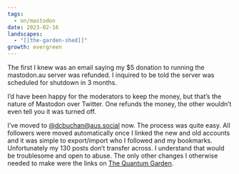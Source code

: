 ```yaml
---
tags:
  - on/mastodon
date: 2023-02-16
landscapes:
  - "[[the-garden-shed]]"
growth: evergreen
---
```

The first I knew was an email saying my $5 donation to running the mastodon.au server was refunded. I inquired to be told the server was scheduled for shutdown in 3 months.

I’d have been happy for the moderators to keep the money, but that’s the nature of Mastodon over Twitter. One refunds the money, the other wouldn’t even tell you it was turned off.

I’ve moved to [@dcbuchan@aus.social](https://aus.social/@dcbuchan) now. The process was quite easy. All followers were moved automatically once I linked the new and old accounts and it was simple to export/import who I followed and my bookmarks. Unfortunately my 130 posts don’t transfer across. I understand that would be troublesome and open to abuse. The only other changes I otherwise needed to make were the links on [The Quantum Garden](https://quantumgardener.blog).